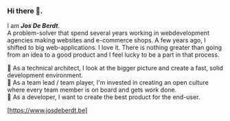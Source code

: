 ### Hi there 👋. 

I am **_Jos De Berdt_**.  
A problem-solver that spend several years working in webdevelopment agencies making websites and e-commerce shops. A few years ago, I shifted to big web-applications. I love it. There is nothing greater than going from an idea to a good product and I feel lucky to be a part in that process.  
  
💬 As a technical architect, I look at the bigger picture and create a fast, solid development environment.  
💬 As a team lead / team player, I'm invested in creating an open culture where every team member is on board and gets work done.  
💬 As a developer, I want to create the best product for the end-user.  

[https://www.josdeberdt.be]

<!--
**Jozzeh/Jozzeh** is a ✨ _special_ ✨ repository because its `README.md` (this file) appears on your GitHub profile.

Here are some ideas to get you started:

- 🔭 I’m currently working on ...
- 🌱 I’m currently learning ...
- 👯 I’m looking to collaborate on ...
- 🤔 I’m looking for help with ...
- 💬 Ask me about ...
- 📫 How to reach me: ...
- 😄 Pronouns: ...
- ⚡ Fun fact: ...
-->
